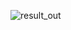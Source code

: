 ![result_out](https://github.com/JDeokk/Caerang/assets/120732474/9b0a9a70-9308-4f99-96a6-8053beec4318)
